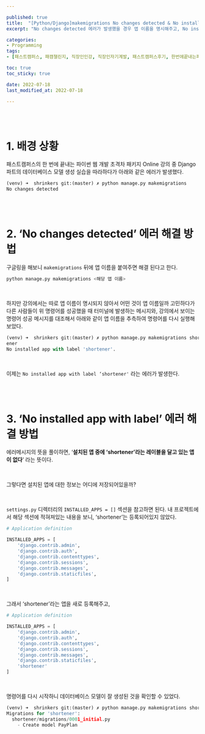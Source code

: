 ```yaml
---

published: true
title:  "[Python/Django]makemigrations No changes detected & No installed app with label 원인 및 해결"
excerpt: "No changes detected 에러가 발생했을 경우 앱 이름을 명시해주고, No installed app with label에러가 발생했을 경우 setting.py를 수정해주자"

categories:
- Programming
tags:
- [패스트캠퍼스, 패캠챌린지, 직장인인강, 직장인자기계발, 패스트캠퍼스후기, 한번에끝내는파이썬웹개발초격차패키지Online, Django에러, Python에러, makemigrations에러]

toc: true
toc_sticky: true

date: 2022-07-18
last_modified_at: 2022-07-18

---
```


<br/><br/>

# 1. 배경 상황

패스트캠퍼스의 한 번에 끝내는 파이썬 웹 개발 초격차 패키지 Online 강의 중 Django 파트의 데이터베이스 모델 생성 실습을 따라하다가 아래와 같은 에러가 발생했다.

```python
(venv) ➜  shrinkers git:(master) ✗ python manage.py makemigrations
No changes detected
```

<br/><br/>

# 2. **‘No changes detected’** 에러 해결 방법

구글링을 해보니 `makemigrations` 뒤에 앱 이름을 붙여주면 해결 된다고 한다.

```python
python manage.py makemigrations <해당 앱 이름>
```

<br/>

하지만 강의에서는 따로 앱 이름이 명시되지 않아서 어떤 것이 앱 이름일까 고민하다가 다른 사람들이 위 명령어를 성공했을 때 터미널에 발생하는 메시지와, 강의에서 보이는 명령어 성공 메시지를 대조해서 아래와 같이 앱 이름을 추측하여 명령어를 다시 실행해보았다.

```python
(venv) ➜  shrinkers git:(master) ✗ python manage.py makemigrations short
ener
No installed app with label 'shortener'.
```

<br/>

이제는 `No installed app with label ‘shortener'` 라는 에러가 발생한다.

<br/><br/>

# 3. **‘No installed app with label’** 에러 해결 방법

에러메시지의 뜻을 풀이하면, ‘**설치된 앱 중에 ‘shortener’라는 레이블을 달고 있는 앱이 없다**’ 라는 뜻이다.

<br/>

그렇다면 설치된 앱에 대한 정보는 어디에 저장되어있을까?

<br/>

`settings.py` 디렉터리의 `INSTALLED_APPS = []` 섹션을 참고하면 된다. 내 프로젝트에서 해당 섹션에 적혀져있는 내용을 보니, ‘shortener’는 등록되어있지 않았다.

```python
# Application definition

INSTALLED_APPS = [
    'django.contrib.admin',
    'django.contrib.auth',
    'django.contrib.contenttypes',
    'django.contrib.sessions',
    'django.contrib.messages',
    'django.contrib.staticfiles',
]
```

<br/>

그래서 ‘shortener’라는 앱을 새로 등록해주고,

```python
# Application definition

INSTALLED_APPS = [
    'django.contrib.admin',
    'django.contrib.auth',
    'django.contrib.contenttypes',
    'django.contrib.sessions',
    'django.contrib.messages',
    'django.contrib.staticfiles',
    'shortener'
]
```

<br/>

명령어를 다시 시작하니 데이터베이스 모델이 잘 생성된 것을 확인할 수 있었다.

```python
(venv) ➜  shrinkers git:(master) ✗ python manage.py makemigrations shortener  
Migrations for 'shortener':
  shortener/migrations/0001_initial.py
    - Create model PayPlan
```

<br/><br/>
